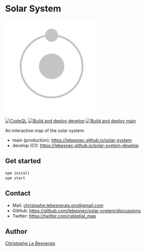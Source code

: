 # Solar System

![logo](/src/assets/logo.svg?raw=true)

[![CodeQL](https://github.com/lebesnec/solar-system/actions/workflows/codeql-analysis.yml/badge.svg)](https://github.com/lebesnec/solar-system/actions/workflows/codeql-analysis.yml) [![Build and deploy develop](https://github.com/lebesnec/solar-system/actions/workflows/develop.yml/badge.svg)](https://github.com/lebesnec/solar-system/actions/workflows/develop.yml) [![Build and deploy main](https://github.com/lebesnec/solar-system/actions/workflows/main.yml/badge.svg)](https://github.com/lebesnec/solar-system/actions/workflows/main.yml)

An interactive map of the solar system.

- main (production): https://lebesnec.github.io/solar-system
- develop (CI): https://lebesnec.github.io/solar-system-develop

## Get started

    npm install
    npm start    

## Contact

- Mail: christophe.lebesnerais.pro@gmail.com
- GitHub: https://github.com/lebesnec/solar-system/discussions
- Twitter: https://twitter.com/celestial_map

## Author

[Christophe Le Besnerais](https://github.com/lebesnec)
